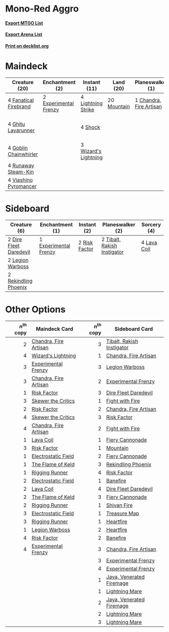 # Mono-Red Aggro

#### [Export MTGO List](../collection/Mono-Red%20Aggro/Mono-Red%20Aggro.txt)
#### [Export Arena List](../collection/Mono-Red%20Aggro/Mono-Red%20Aggro_arena.txt)
#### [Print on decklist.org](http://decklist.org/?deckmain=1%09Chandra,%20Fire%20Artisan%0A2%09Experimental%20Frenzy%0A4%09Fanatical%20Firebrand%0A4%09Ghitu%20Lavarunner%0A4%09Goblin%20Chainwhirler%0A4%09Light%20Up%20the%20Stage%0A4%09Lightning%20Strike%0A20%09Mountain%0A4%09Runaway%20Steam-Kin%0A4%09Shock%0A2%09Skewer%20the%20Critics%0A4%09Viashino%20Pyromancer%0A3%09Wizard's%20Lightning&deckside=2%09Dire%20Fleet%20Daredevil%0A1%09Experimental%20Frenzy%0A4%09Lava%20Coil%0A2%09Legion%20Warboss%0A2%09Rekindling%20Phoenix%0A2%09Risk%20Factor%0A2%09Tibalt,%20Rakish%20Instigator)
# Maindeck

|                                         Creature (20)                                          |                                        Enchantment (2)                                         |                                         Instant (11)                                          |                                      Land (20)                                       |                                         Planeswalker (1)                                         |                                          Sorcery (6)                                          |
|------------------------------------------------------------------------------------------------|------------------------------------------------------------------------------------------------|-----------------------------------------------------------------------------------------------|--------------------------------------------------------------------------------------|--------------------------------------------------------------------------------------------------|-----------------------------------------------------------------------------------------------|
|4 [Fanatical Firebrand](http://gatherer.wizards.com/Pages/Card/Details.aspx?multiverseid=439758)|2 [Experimental Frenzy](http://gatherer.wizards.com/Pages/Card/Details.aspx?multiverseid=452849)|4 [Lightning Strike](http://gatherer.wizards.com/Pages/Card/Details.aspx?multiverseid=383299)  |20 [Mountain](http://gatherer.wizards.com/Pages/Card/Details.aspx?multiverseid=439859)|1 [Chandra, Fire Artisan](http://gatherer.wizards.com/Pages/Card/Details.aspx?multiverseid=461046)|4 [Light Up the Stage](http://gatherer.wizards.com/Pages/Card/Details.aspx?multiverseid=457251)|
|4 [Ghitu Lavarunner](http://gatherer.wizards.com/Pages/Card/Details.aspx?multiverseid=443015)   |                                                                                                |4 [Shock](http://gatherer.wizards.com/Pages/Card/Details.aspx?multiverseid=129732)             |                                                                                      |                                                                                                  |2 [Skewer the Critics](http://gatherer.wizards.com/Pages/Card/Details.aspx?multiverseid=457259)|
|4 [Goblin Chainwhirler](http://gatherer.wizards.com/Pages/Card/Details.aspx?multiverseid=443017)|                                                                                                |3 [Wizard's Lightning](http://gatherer.wizards.com/Pages/Card/Details.aspx?multiverseid=443040)|                                                                                      |                                                                                                  |                                                                                               |
|4 [Runaway Steam-Kin](http://gatherer.wizards.com/Pages/Card/Details.aspx?multiverseid=452865)  |                                                                                                |                                                                                               |                                                                                      |                                                                                                  |                                                                                               |
|4 [Viashino Pyromancer](http://gatherer.wizards.com/Pages/Card/Details.aspx?multiverseid=447302)|                                                                                                |                                                                                               |                                                                                      |                                                                                                  |                                                                                               |


# Sideboard

|                                          Creature (6)                                           |                                        Enchantment (1)                                         |                                      Instant (2)                                       |                                           Planeswalker (2)                                           |                                     Sorcery (4)                                      |
|-------------------------------------------------------------------------------------------------|------------------------------------------------------------------------------------------------|----------------------------------------------------------------------------------------|------------------------------------------------------------------------------------------------------|--------------------------------------------------------------------------------------|
|2 [Dire Fleet Daredevil](http://gatherer.wizards.com/Pages/Card/Details.aspx?multiverseid=439756)|1 [Experimental Frenzy](http://gatherer.wizards.com/Pages/Card/Details.aspx?multiverseid=452849)|2 [Risk Factor](http://gatherer.wizards.com/Pages/Card/Details.aspx?multiverseid=452863)|2 [Tibalt, Rakish Instigator](http://gatherer.wizards.com/Pages/Card/Details.aspx?multiverseid=461073)|4 [Lava Coil](http://gatherer.wizards.com/Pages/Card/Details.aspx?multiverseid=452858)|
|2 [Legion Warboss](http://gatherer.wizards.com/Pages/Card/Details.aspx?multiverseid=452859)      |                                                                                                |                                                                                        |                                                                                                      |                                                                                      |
|2 [Rekindling Phoenix](http://gatherer.wizards.com/Pages/Card/Details.aspx?multiverseid=439768)  |                                                                                                |                                                                                        |                                                                                                      |                                                                                      |


# Other Options

|*n*<sup>th</sup> copy|                                         Maindeck Card                                          |*n*<sup>th</sup> copy|                                           Sideboard Card                                           |
|--------------------:|------------------------------------------------------------------------------------------------|--------------------:|----------------------------------------------------------------------------------------------------|
|                    2|[Chandra, Fire Artisan](http://gatherer.wizards.com/Pages/Card/Details.aspx?multiverseid=461046)|                    3|[Tibalt, Rakish Instigator](http://gatherer.wizards.com/Pages/Card/Details.aspx?multiverseid=461073)|
|                    4|[Wizard's Lightning](http://gatherer.wizards.com/Pages/Card/Details.aspx?multiverseid=443040)   |                    1|[Chandra, Fire Artisan](http://gatherer.wizards.com/Pages/Card/Details.aspx?multiverseid=461046)    |
|                    3|[Experimental Frenzy](http://gatherer.wizards.com/Pages/Card/Details.aspx?multiverseid=452849)  |                    3|[Legion Warboss](http://gatherer.wizards.com/Pages/Card/Details.aspx?multiverseid=452859)           |
|                    3|[Chandra, Fire Artisan](http://gatherer.wizards.com/Pages/Card/Details.aspx?multiverseid=461046)|                    2|[Experimental Frenzy](http://gatherer.wizards.com/Pages/Card/Details.aspx?multiverseid=452849)      |
|                    1|[Risk Factor](http://gatherer.wizards.com/Pages/Card/Details.aspx?multiverseid=452863)          |                    3|[Dire Fleet Daredevil](http://gatherer.wizards.com/Pages/Card/Details.aspx?multiverseid=439756)     |
|                    3|[Skewer the Critics](http://gatherer.wizards.com/Pages/Card/Details.aspx?multiverseid=457259)   |                    1|[Fight with Fire](http://gatherer.wizards.com/Pages/Card/Details.aspx?multiverseid=443007)          |
|                    2|[Risk Factor](http://gatherer.wizards.com/Pages/Card/Details.aspx?multiverseid=452863)          |                    2|[Chandra, Fire Artisan](http://gatherer.wizards.com/Pages/Card/Details.aspx?multiverseid=461046)    |
|                    4|[Skewer the Critics](http://gatherer.wizards.com/Pages/Card/Details.aspx?multiverseid=457259)   |                    3|[Risk Factor](http://gatherer.wizards.com/Pages/Card/Details.aspx?multiverseid=452863)              |
|                    4|[Chandra, Fire Artisan](http://gatherer.wizards.com/Pages/Card/Details.aspx?multiverseid=461046)|                    2|[Fight with Fire](http://gatherer.wizards.com/Pages/Card/Details.aspx?multiverseid=443007)          |
|                    1|[Lava Coil](http://gatherer.wizards.com/Pages/Card/Details.aspx?multiverseid=452858)            |                    1|[Fiery Cannonade](http://gatherer.wizards.com/Pages/Card/Details.aspx?multiverseid=435297)          |
|                    3|[Risk Factor](http://gatherer.wizards.com/Pages/Card/Details.aspx?multiverseid=452863)          |                    1|[Mountain](http://gatherer.wizards.com/Pages/Card/Details.aspx?multiverseid=439859)                 |
|                    1|[Electrostatic Field](http://gatherer.wizards.com/Pages/Card/Details.aspx?multiverseid=452847)  |                    2|[Fiery Cannonade](http://gatherer.wizards.com/Pages/Card/Details.aspx?multiverseid=435297)          |
|                    1|[The Flame of Keld](http://gatherer.wizards.com/Pages/Card/Details.aspx?multiverseid=443011)    |                    3|[Rekindling Phoenix](http://gatherer.wizards.com/Pages/Card/Details.aspx?multiverseid=439768)       |
|                    1|[Rigging Runner](http://gatherer.wizards.com/Pages/Card/Details.aspx?multiverseid=435311)       |                    4|[Risk Factor](http://gatherer.wizards.com/Pages/Card/Details.aspx?multiverseid=452863)              |
|                    2|[Electrostatic Field](http://gatherer.wizards.com/Pages/Card/Details.aspx?multiverseid=452847)  |                    1|[Banefire](http://gatherer.wizards.com/Pages/Card/Details.aspx?multiverseid=186613)                 |
|                    2|[Lava Coil](http://gatherer.wizards.com/Pages/Card/Details.aspx?multiverseid=452858)            |                    4|[Dire Fleet Daredevil](http://gatherer.wizards.com/Pages/Card/Details.aspx?multiverseid=439756)     |
|                    2|[The Flame of Keld](http://gatherer.wizards.com/Pages/Card/Details.aspx?multiverseid=443011)    |                    3|[Fiery Cannonade](http://gatherer.wizards.com/Pages/Card/Details.aspx?multiverseid=435297)          |
|                    2|[Rigging Runner](http://gatherer.wizards.com/Pages/Card/Details.aspx?multiverseid=435311)       |                    1|[Shivan Fire](http://gatherer.wizards.com/Pages/Card/Details.aspx?multiverseid=443030)              |
|                    3|[Electrostatic Field](http://gatherer.wizards.com/Pages/Card/Details.aspx?multiverseid=452847)  |                    1|[Treasure Map](http://gatherer.wizards.com/Pages/Card/Details.aspx?multiverseid=435410)             |
|                    3|[Rigging Runner](http://gatherer.wizards.com/Pages/Card/Details.aspx?multiverseid=435311)       |                    1|[Heartfire](http://gatherer.wizards.com/Pages/Card/Details.aspx?multiverseid=461058)                |
|                    1|[Legion Warboss](http://gatherer.wizards.com/Pages/Card/Details.aspx?multiverseid=452859)       |                    2|[Heartfire](http://gatherer.wizards.com/Pages/Card/Details.aspx?multiverseid=461058)                |
|                    4|[Risk Factor](http://gatherer.wizards.com/Pages/Card/Details.aspx?multiverseid=452863)          |                    2|[Banefire](http://gatherer.wizards.com/Pages/Card/Details.aspx?multiverseid=186613)                 |
|                    4|[Experimental Frenzy](http://gatherer.wizards.com/Pages/Card/Details.aspx?multiverseid=452849)  |                    3|[Chandra, Fire Artisan](http://gatherer.wizards.com/Pages/Card/Details.aspx?multiverseid=461046)    |
|                     |                                                                                                |                    3|[Experimental Frenzy](http://gatherer.wizards.com/Pages/Card/Details.aspx?multiverseid=452849)      |
|                     |                                                                                                |                    4|[Experimental Frenzy](http://gatherer.wizards.com/Pages/Card/Details.aspx?multiverseid=452849)      |
|                     |                                                                                                |                    1|[Jaya, Venerated Firemage](http://gatherer.wizards.com/Pages/Card/Details.aspx?multiverseid=461062) |
|                     |                                                                                                |                    1|[Lightning Mare](http://gatherer.wizards.com/Pages/Card/Details.aspx?multiverseid=447287)           |
|                     |                                                                                                |                    2|[Jaya, Venerated Firemage](http://gatherer.wizards.com/Pages/Card/Details.aspx?multiverseid=461062) |
|                     |                                                                                                |                    2|[Lightning Mare](http://gatherer.wizards.com/Pages/Card/Details.aspx?multiverseid=447287)           |
|                     |                                                                                                |                    3|[Lightning Mare](http://gatherer.wizards.com/Pages/Card/Details.aspx?multiverseid=447287)           |


